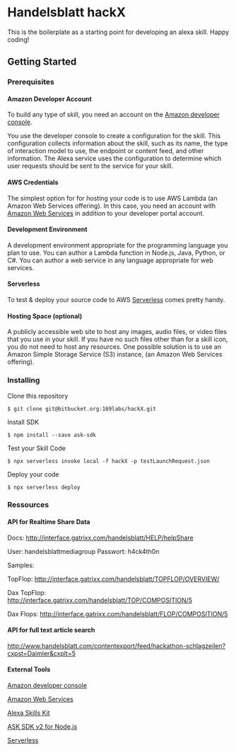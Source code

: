 # Handelsblatt hackX

This is the boilerplate as a starting point for developing an alexa skill.
Happy coding!

## Getting Started

### Prerequisites

#### Amazon Developer Account

To build any type of skill, you need an account on the [Amazon developer console](https://developer.amazon.com/alexa/console/ask).

You use the developer console to create a configuration for the skill. This configuration collects information about the skill, such as its name, the type of interaction model to use, the endpoint or content feed, and other information. The Alexa service uses the configuration to determine which user requests should be sent to the service for your skill.

#### AWS Credentials

The simplest option for for hosting your code is to use AWS Lambda (an Amazon Web Services offering). In this case, you need an account with [Amazon Web Services](http://aws.amazon.com/) in addition to your developer portal account.

#### Development Environment

A development environment appropriate for the programming language you plan to use. You can author a Lambda function in Node.js, Java, Python, or C#. You can author a web service in any language appropriate for web services.

#### Serverless

To test & deploy your source code to AWS [Serverless](https://serverless.com/) comes pretty handy.

#### Hosting Space (optional)

A publicly accessible web site to host any images, audio files, or video files that you use in your skill. If you have no such files other than for a skill icon, you do not need to host any resources. One possible solution is to use an Amazon Simple Storage Service (S3) instance, (an Amazon Web Services offering).

### Installing

Clone this repository
```
$ git clone git@bitbucket.org:169labs/hackX.git
```
Install SDK
```
$ npm install --save ask-sdk
```

Test your Skill Code
```
$ npx serverless invoke local -f hackX -p testLaunchRequest.json
```

Deploy your code
```
$ npx serverless deploy
```

### Ressources

#### API for Realtime Share Data

Docs:
http://interface.gatrixx.com/handelsblatt/HELP/helpShare

User: handelsblattmediagroup
Passwort: h4ck4th0n

Samples:

TopFlop:
http://interface.gatrixx.com/handelsblatt/TOPFLOP/OVERVIEW/

Dax TopFlop:
http://interface.gatrixx.com/handelsblatt/TOP/COMPOSITION/5

Dax Flops:
http://interface.gatrixx.com/handelsblatt/FLOP/COMPOSITION/5

#### API for full text article search

http://www.handelsblatt.com/contentexport/feed/hackathon-schlagzeilen?cxpst=Daimler&cxplt=5


#### External Tools

[Amazon developer console](https://developer.amazon.com/alexa/console/ask)

[Amazon Web Services](http://aws.amazon.com/)

[Alexa Skills Kit](https://developer.amazon.com/alexa-skills-kit/)

[ASK SDK v2 for Node.js](https://github.com/alexa/alexa-skills-kit-sdk-for-nodejs)

[Serverless](https://serverless.com/)
